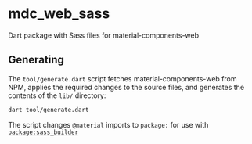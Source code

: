 # mdc_web_sass
Dart package with Sass files for material-components-web

## Generating

The `tool/generate.dart` script fetches material-components-web from NPM,
applies the required changes to the source files, and generates the contents of
the `lib/` directory:

```bash
dart tool/generate.dart
```

The script changes `@material` imports to `package:` for use with
[`package:sass_builder`](https://pub.dev/packages/sass_builder)